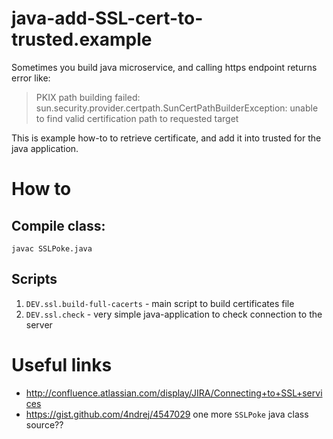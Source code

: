 # java-add-SSL-cert-to-trusted.example

Sometimes you build java microservice, and calling https endpoint returns error like:

> PKIX path building failed: sun.security.provider.certpath.SunCertPathBuilderException: unable to find valid certification path to requested target

This is example how-to to retrieve certificate, and add it into trusted for the java application.

# How to

## Compile class:

```shell
javac SSLPoke.java
```

## Scripts
1. `DEV.ssl.build-full-cacerts` - main script to build certificates file
2. `DEV.ssl.check` - very simple java-application to check connection to the server


# Useful links
- http://confluence.atlassian.com/display/JIRA/Connecting+to+SSL+services
- https://gist.github.com/4ndrej/4547029 one more `SSLPoke` java class source??
